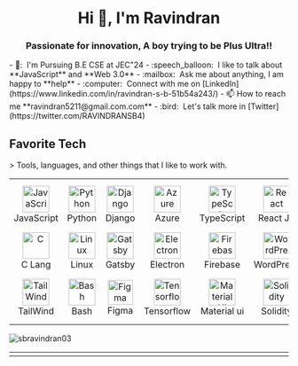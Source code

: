 <h1 align="center">Hi 👋, I'm Ravindran</h1>
<h3 align="center">Passionate for innovation, A boy trying to be Plus Ultra!!</h3> - 🏫: &nbsp;I'm Pursuing B.E CSE at JEC"24 - :speech_balloon: &nbsp;I like to talk about **JavaScript** and **Web 3.0** - :mailbox: &nbsp;Ask me about anything, I am happy to **help** - :computer: &nbsp;Connect with me on [LinkedIn](https://www.linkedin.com/in/ravindran-s-b-51b54a243/) - 📫 How to reach me **ravindran5211@gmail.com.com** - :bird: &nbsp;Let's talk more in [Twitter](https://twitter.com/RAVINDRANSB4) <br> <h2 align="left" id=""vmmuthu31>Favorite Tech</h2> > Tools, languages, and other things that I like to work with. <table align="center"> <tr> <td align="center" width="96"> <a href="#sbravindran03"> <img src="https://upload.wikimedia.org/wikipedia/commons/thumb/9/99/Unofficial_JavaScript_logo_2.svg/1024px-Unofficial_JavaScript_logo_2.svg.png" width="48" height="48" alt="JavaScript" /> </a> <br>JavaScript </td> <td align="center" width="96"> <a href="#sbravindran03"> <img src="https://upload.wikimedia.org/wikipedia/commons/thumb/c/c3/Python-logo-notext.svg/1200px-Python-logo-notext.svg.png" width="48" height="48" alt="Python" /> </a> <br>Python </td> <td align="center" width="96"> <a href="#sbravindran03"> <img src="https://cdn.worldvectorlogo.com/logos/django.svg" width="48" height="48" alt="Django" /> </a> <br>Django </td> <td align="center" width="96"> <a href="#sbravindran03"> <img src="https://i.ibb.co/jDGr3z0/azure-removebg-preview.png" width="48" height="48" alt="Azure" /> </a> <br>Azure </td> <td align="center" width="96"> <a href="#sbravindran03"> <img src="https://upload.wikimedia.org/wikipedia/commons/thumb/4/4c/Typescript_logo_2020.svg/1200px-Typescript_logo_2020.svg.png" width="48" height="48" alt="TypeScript" /> </a> <br>TypeScript </td> <td align="center" width="96"> <a href="#sbravindran03"> <img src="https://brandlogos.net/wp-content/uploads/2020/09/react-logo.png" width="48" height="48" alt="React" /> </a> <br>React JS </td> <td align="center" width="96"> <a href="#sbravindran03"> <img src="https://cdn.worldvectorlogo.com/logos/bootstrap-4.svg" width="48" height="48" alt="Bootstrap" /> </a> <br>Bootstrap </td> <td align="center" width="96"> <a href="#sbravindran03"> <img src="https://upload.wikimedia.org/wikipedia/commons/thumb/d/d9/Node.js_logo.svg/590px-Node.js_logo.svg.png" width="48" height="48" alt="Node JS" /> </a> <br>Node JS </td> <td align="center" width="96"> <a href="#sbravindran03" > <img src="https://w7.pngwing.com/pngs/956/695/png-transparent-mongodb-original-wordmark-logo-icon-thumbnail.png" width="48" height="48" alt="Mongo DB" /> </a> <br>MongoDB </td> </tr> <tr> <td align="center" width="96"> <a href="#sbravindran03" > <img src="https://img.icons8.com/color/452/c-programming.png" width="48" height="48" alt="C" /> </a> <br>C Lang </td> <td align="center" width="96"> <a href="#sbravindran03" > <img src="https://camo.githubusercontent.com/d7574156c7a1844d3c2907bae0e76254cca759290c08e08a6ef2bd7543c8c0ca/68747470733a2f2f692e6962622e636f2f737331374b47302f63376238313133323437666563643833626439623565643562643366333464352d72656d6f766562672d707265766965772e706e67" width="48" height="48" alt="Linux" /> </a> <br>Linux </td> <td align="center"  width="96"> <a href="#sbravindran03"> <img src="https://static.cdnlogo.com/logos/g/42/gatsby.svg" width="48" height="48" alt="Gatsby" /> </a> <br>Gatsby </td> <td align="center"  width="96"> <a href="#sbravindran03"> <img src="https://upload.wikimedia.org/wikipedia/commons/thumb/9/91/Electron_Software_Framework_Logo.svg/1024px-Electron_Software_Framework_Logo.svg.png" width="48" height="48" alt="Electron" /> </a> <br>Electron </td> <td align="center" width="96"> <a href="#sbravindran03"> <img src="https://4.bp.blogspot.com/-rtNRVM3aIvI/XJX_U07Z-II/AAAAAAAAJXY/YpdOo490FTgdKOxM4qDG-2-EzcNFAWkKACK4BGAYYCw/s1600/logo%2Bfirebase%2Bicon.png" width="48" height="48" alt="Firebase" /> </a> <br>Firebase </td> <td align="center"  width="96"> <a href="#thirumurugan7"> <img src="https://upload.wikimedia.org/wikipedia/commons/thumb/9/98/WordPress_blue_logo.svg/480px-WordPress_blue_logo.svg.png" width="48" height="48" alt="WordPress" /> </a> <br>WordPress </td> <td align="center" width="96"> <a href="#sbravindran03" > <img src="https://upload.wikimedia.org/wikipedia/commons/thumb/1/17/GraphQL_Logo.svg/2048px-GraphQL_Logo.svg.png" width="48" height="48" alt="GraphQL" /> </a> <br>GraphQL </td> <td align="center" width="96"> <a href="#sbravindran03" > <img src="https://upload.wikimedia.org/wikipedia/commons/thumb/3/3f/Git_icon.svg/1200px-Git_icon.svg.png" width="48" height="48" alt="Git" /> </a> <br>Git </td> <td align="center" width="96"> <a href="#sbravindran03" > <img src="https://i.ibb.co/LzmYpDX/146-1466902-php-logo-png-transparent-php-logo-png-png-removebg-preview.png" width="48" height="48" alt="PHP" /> </a> <br>PHP </td> </tr> <tr> <td align="center" width="96"> <a href="#sbravindran03"> <img src="https://upload.wikimedia.org/wikipedia/commons/thumb/d/d5/Tailwind_CSS_Logo.svg/2048px-Tailwind_CSS_Logo.svg.png" width="48" height="48" alt="TailWind" /> </a> <br>TailWind </td> <td align="center" width="96"> <a href="#sbravindran03"> <img src="https://bashlogo.com/img/symbol/png/full_colored_dark.png" width="48" height="48" alt="Bash" /> </a> <br>Bash </td> <td align="center" width="96"> <a href="#sbravindran03"> <img src="https://upload.wikimedia.org/wikipedia/commons/3/33/Figma-logo.svg" width="45" height="45" alt="Figma" /> </a> <br>Figma </td> <td align="center" width="96"> <a href="#sbravindran03"> <img src="https://upload.wikimedia.org/wikipedia/commons/thumb/2/2d/Tensorflow_logo.svg/1200px-Tensorflow_logo.svg.png" width="48" height="48" alt="Tensorflow" /> </a> <br>Tensorflow </td> <td align="center" width="96"> <a href="#sbravindran03"> <img src="https://media.zeemly.com/zeemly/product/material-ui.png" width="48" height="48" alt="Material UI" /> </a> <br>Material ui </td> <td align="center" width="96"> <a href="#sbravindran03"> <img src="https://cdn.icon-icons.com/icons2/2107/PNG/512/file_type_solidity_icon_130156.png" width="48" height="48" alt="Solidity" /> </a> <br>Solidity </td> <td align="center" width="96"> <a href="#sbravindran03" > <img src="https://cdn.worldvectorlogo.com/logos/redux.svg" width="48" height="48" alt="Redux" /> </a> <br>Redux </td> <td align="center" width="96"> <a href="#sbravindran03" > <img src="https://cdn.worldvectorlogo.com/logos/next-js.svg" width="48" height="48" alt="Next JS" /> </a> <br>Next JS </td> <td align="center" width="96"> <a href="#sbravindran03" > <img src="https://brandeps.com/logo-download/G/Google-Cloud-logo-vector-01.svg" width="48" height="48" alt="Google Cloud" /> </a> <br>G Cloud </td> </tr> </table> <table align="center"> <p><img align="center" src="https://github-readme-streak-stats.herokuapp.com/?user=sbravindran03&" alt="sbravindran03" /></p> </td> <tr> <td align="center" width="1000"> </table>
